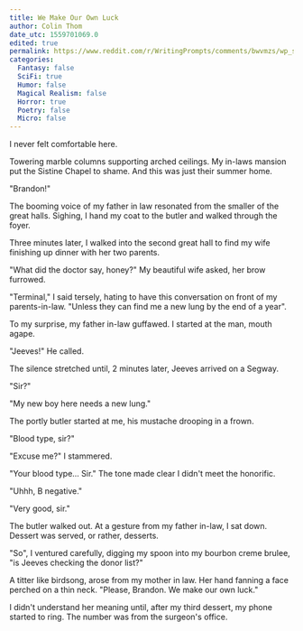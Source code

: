 ```yaml
---
title: We Make Our Own Luck
author: Colin Thom
date_utc: 1559701069.0
edited: true
permalink: https://www.reddit.com/r/WritingPrompts/comments/bwvmzs/wp_shortly_after_marrying_into_an_unbelievably/
categories:
  Fantasy: false
  SciFi: true
  Humor: false
  Magical Realism: false
  Horror: true
  Poetry: false
  Micro: false
---
```

I never felt comfortable here.

Towering marble columns supporting arched ceilings. My in-laws mansion put the Sistine Chapel to shame. And this was just their summer home.

"Brandon!"

The booming voice of my father in law resonated from the smaller of the great halls. Sighing, I hand my coat to the butler and walked through the foyer.

Three minutes later, I walked into the second great hall to find my wife finishing up dinner with her two parents.

"What did the doctor say, honey?" My beautiful wife asked, her brow furrowed.

"Terminal," I said tersely, hating to have this conversation on front of my parents-in-law. "Unless they can find me a new lung by the end of a year".

To my surprise, my father in-law guffawed. I started at the man, mouth agape.

"Jeeves!" He called.

The silence stretched until, 2 minutes later, Jeeves arrived on a Segway.

"Sir?"

"My new boy here needs a new lung."

The portly butler started at me, his mustache drooping in a frown.

"Blood type, sir?"

"Excuse me?" I stammered.

"Your blood type... Sir." The tone made clear I didn't meet the honorific.

"Uhhh, B negative."

"Very good, sir."

The butler walked out. At a gesture from my father in-law, I sat down. Dessert was served, or rather, desserts.

"So", I ventured carefully, digging my spoon into my bourbon creme brulee, "is Jeeves checking the donor list?"

A titter like birdsong, arose from my mother in law. Her hand fanning a face perched on a thin neck. "Please, Brandon. We make our own luck."

I didn't understand her meaning until, after my third dessert, my phone started to ring. The number was from the surgeon's office.
